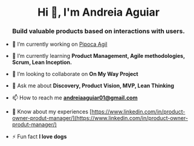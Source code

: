 <h1 align="center">Hi 👋, I'm Andreia Aguiar</h1>
<h3 align="center">Build valuable products based on interactions with users.</h3>

- 🔭 I’m currently working on [Pipoca Agil](https://github.com/Lusitanos2024)

- 🌱 I’m currently learning **Product Management, Agile methodologies, Scrum, Lean Inception.**

- 👯 I’m looking to collaborate on **On My Way Project**

- 💬 Ask me about **Discovery, Product Vision, MVP, Lean Thinking**

- 📫 How to reach me **andreiaaguiar01@gmail.com**

- 📄 Know about my experiences [https://www.linkedin.com/in/product-owner-produt-manager/](https://www.linkedin.com/in/product-owner-produt-manager/)

- ⚡ Fun fact **I love dogs**





